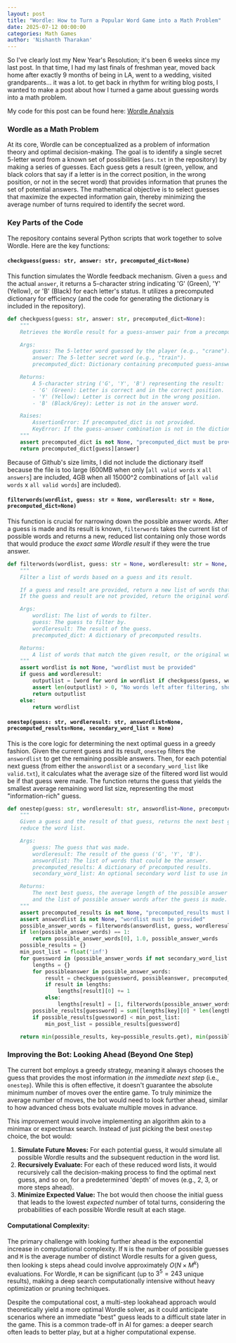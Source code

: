 ```yaml
---
layout: post
title: "Wordle: How to Turn a Popular Word Game into a Math Problem"
date: 2025-07-12 00:00:00
categories: Math Games
author: 'Nishanth Tharakan'
---
```


<script type="text/x-mathjax-config">
MathJax.Hub.Config({
tex2jax: {
inlineMath: [ ['$','$'], ["\$$","\$$"] ],
processEscapes: true
}
});
</script>

<script type="text/javascript" charset="utf-8"
src="https://cdn.mathjax.org/mathjax/latest/MathJax.js?config=TeX-AMS-MML_HTMLorMML,
https://vincenttam.github.io/javascripts/MathJaxLocal.js"></script>

So I've clearly lost my New Year's Resolution; it's been 6 weeks since my last post. In that time, I had my last finals of freshman year, moved back home after exactly 9 months of being in LA, went to a wedding, visited grandparents... it was a lot. to get back in rhythm for writing blog posts, I wanted to make a post about how I turned a game about guessing words into a math problem.

My code for this post can be found here: [Wordle Analysis](https://github.com/qerty2006/Tharakan-Wordle-Analysis/settings)   

### Wordle as a Math Problem

At its core, Wordle can be conceptualized as a problem of information theory and optimal decision-making. The goal is to identify a single secret 5-letter word from a known set of possibilities (`ans.txt` in the repository) by making a series of guesses. Each guess gets a result (green, yellow, and black colors that say if a letter is in the correct position, in the wrong position, or not in the secret word) that provides information that prunes the set of potential answers. The mathematical objective is to select guesses that maximize the expected information gain, thereby minimizing the average number of turns required to identify the secret word.

### Key Parts of the Code

The repository contains several Python scripts that work together to solve Wordle. Here are the key functions:

#### `checkguess(guess: str, answer: str, precomputed_dict=None)`

This function simulates the Wordle feedback mechanism. Given a `guess` and the actual `answer`, it returns a 5-character string indicating 'G' (Green), 'Y' (Yellow), or 'B' (Black) for each letter's status. It utilizes a precomputed dictionary for efficiency (and the code for generating the dictionary is included in the repository).

```python
def checkguess(guess: str, answer: str, precomputed_dict=None):
    """
    Retrieves the Wordle result for a guess-answer pair from a precomputed dictionary.

    Args:
        guess: The 5-letter word guessed by the player (e.g., "crane").
        answer: The 5-letter secret word (e.g., "train").
        precomputed_dict: Dictionary containing precomputed guess-answer results.

    Returns:
        A 5-character string ('G', 'Y', 'B') representing the result:
        - 'G' (Green): Letter is correct and in the correct position.
        - 'Y' (Yellow): Letter is correct but in the wrong position.
        - 'B' (Black/Grey): Letter is not in the answer word.

    Raises:
        AssertionError: If precomputed_dict is not provided.
        KeyError: If the guess-answer combination is not in the dictionary.
    """
    assert precomputed_dict is not None, "precomputed_dict must be provided"
    return precomputed_dict[guess][answer]
```

Because of Github's size limits, I did not include the dictionary itself because the file is too large (600MB when only [`all valid words` x `all answers`] are included, 4GB when all 15000^2 combinations of [`all valid words` x `all valid words`] are included).

#### `filterwords(wordlist, guess: str = None, wordleresult: str = None, precomputed_dict=None)`

This function is crucial for narrowing down the possible answer words. After a guess is made and its result is known, `filterwords` takes the current list of possible words and returns a new, reduced list containing only those words that would produce the *exact same Wordle result* if they were the true answer.

```python
def filterwords(wordlist, guess: str = None, wordleresult: str = None, precomputed_dict=None):
    """
    Filter a list of words based on a guess and its result.

    If a guess and result are provided, return a new list of words that match the given result.
    If the guess and result are not provided, return the original wordlist.

    Args:
        wordlist: The list of words to filter.
        guess: The guess to filter by.
        wordleresult: The result of the guess.
        precomputed_dict: A dictionary of precomputed results.

    Returns:
        A list of words that match the given result, or the original wordlist if no guess and result are provided.
    """
    assert wordlist is not None, "wordlist must be provided"
    if guess and wordleresult:
        outputlist = [word for word in wordlist if checkguess(guess, word, precomputed_dict) == wordleresult.upper()]
        assert len(outputlist) > 0, "No words left after filtering, should be impossible"
        return outputlist
    else:
        return wordlist
```

#### `onestep(guess: str, wordleresult: str, answordlist=None, precomputed_results=None, secondary_word_list = None)`

This is the core logic for determining the next optimal guess in a greedy fashion. Given the current guess and its result, `onestep` filters the `answordlist` to get the remaining possible answers. Then, for each potential next guess (from either the `answordlist` or a `secondary_word_list` like `valid.txt`), it calculates what the average size of the filtered word list would be if that guess were made. The function returns the guess that yields the smallest average remaining word list size, representing the most "information-rich" guess.

```python
def onestep(guess: str, wordleresult: str, answordlist=None, precomputed_results=None, secondary_word_list = None):
    """
    Given a guess and the result of that guess, returns the next best guess that will best
    reduce the word list.

    Args:
        guess: The guess that was made.
        wordleresult: The result of the guess ('G', 'Y', 'B').
        answordlist: The list of words that could be the answer.
        precomputed_results: A dictionary of precomputed results.
        secondary_word_list: An optional secondary word list to use in place of answordlist.

    Returns:
        The next best guess, the average length of the possible answer word list if that guess is made,
        and the list of possible answer words after the guess is made.
    """
    assert precomputed_results is not None, "precomputed_results must be provided"
    assert answordlist is not None, "wordlist must be provided"
    possible_answer_words = filterwords(answordlist, guess, wordleresult, precomputed_results)
    if len(possible_answer_words) == 1:
        return possible_answer_words[0], 1.0, possible_answer_words
    possible_results = {}
    min_post_list = float('inf')
    for guessword in (possible_answer_words if not secondary_word_list else secondary_word_list):
        lengths = {}
        for possibleanswer in possible_answer_words:
            result = checkguess(guessword, possibleanswer, precomputed_results)
            if result in lengths:
                lengths[result][0] += 1
            else:
                lengths[result] = [1, filterwords(possible_answer_words, guess = guessword, wordleresult = result, precomputed_dict=precomputed_results)]
        possible_results[guessword] = sum([lengths[key][0] * len(lengths[key][1]) for key in lengths])
        if possible_results[guessword] < min_post_list:
            min_post_list = possible_results[guessword]

    return min(possible_results, key=possible_results.get), min(possible_results.values()), possible_answer_words
```

### Improving the Bot: Looking Ahead (Beyond One Step)

The current bot employs a greedy strategy, meaning it always chooses the guess that provides the most information *in the immediate next step* (i.e., `onestep`). While this is often effective, it doesn't guarantee the absolute minimum number of moves over the entire game. To truly minimize the average number of moves, the bot would need to look further ahead, similar to how advanced chess bots evaluate multiple moves in advance.

This improvement would involve implementing an algorithm akin to a minimax or expectimax search. Instead of just picking the best `onestep` choice, the bot would:

1.  **Simulate Future Moves:** For each potential guess, it would simulate all possible Wordle results and the subsequent reduction in the word list.
2.  **Recursively Evaluate:** For each of these reduced word lists, it would recursively call the decision-making process to find the optimal next guess, and so on, for a predetermined 'depth' of moves (e.g., 2, 3, or more steps ahead).
3.  **Minimize Expected Value:** The bot would then choose the initial guess that leads to the lowest *expected* number of total turns, considering the probabilities of each possible Wordle result at each stage.

#### Computational Complexity:

The primary challenge with looking further ahead is the exponential increase in computational complexity. If `N` is the number of possible guesses and `M` is the average number of distinct Wordle results for a given guess, then looking `k` steps ahead could involve approximately $O(N \times M^k)$ evaluations. For Wordle, `M` can be significant (up to $3^5 = 243$ unique results), making a deep search computationally intensive without heavy optimization or pruning techniques.

Despite the computational cost, a multi-step lookahead approach would theoretically yield a more optimal Wordle solver, as it could anticipate scenarios where an immediate "best" guess leads to a difficult state later in the game. This is a common trade-off in AI for games: a deeper search often leads to better play, but at a higher computational expense.
